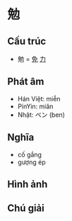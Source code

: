 # 勉

## Cấu trúc
* 勉 = [免](免.md) [力](力.md)

## Phát âm

* Hán Việt: miễn
* PinYin: miǎn
* Nhật: ベン (ben)

## Nghĩa

* cố gắng
* gượng ép

## Hình ảnh

## Chú giải

<script>window.HANZI_FIELD='勉';</script>